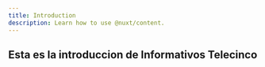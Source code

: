 ```yaml
---
title: Introduction
description: Learn how to use @nuxt/content.
---
```




##  Esta es la introduccion de Informativos Telecinco